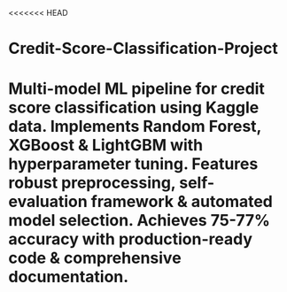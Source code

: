 <<<<<<< HEAD
# Credit-Score-Classification-Project
Multi-model ML pipeline for credit score classification using Kaggle data. Implements Random Forest, XGBoost &amp; LightGBM with hyperparameter tuning. Features robust preprocessing, self-evaluation framework &amp; automated model selection. Achieves 75-77% accuracy with production-ready code &amp; comprehensive documentation.
=======
